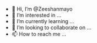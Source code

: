 - 👋 Hi, I’m @Zeeshanmayo
- 👀 I’m interested in ...
- 🌱 I’m currently learning ...
- 💞️ I’m looking to collaborate on ...
- 📫 How to reach me ...

<!---
Zeeshanmayo/Zeeshanmayo is a ✨ special ✨ repository because its `README.md` (this file) appears on your GitHub profile.
You can click the Preview link to take a look at your changes.
--->
